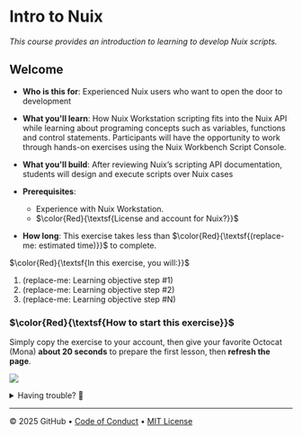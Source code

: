 # Intro to Nuix

_This course provides an introduction to learning to develop Nuix scripts._

## Welcome

- **Who is this for**: Experienced Nuix users who want to open the door to development
- **What you'll learn**: How Nuix Workstation
scripting fits into the Nuix API while learning about programing concepts such as variables, functions and control
statements. Participants will have the opportunity to work through hands-on exercises using the Nuix Workbench Script Console.
- **What you'll build**: 
After reviewing Nuix’s scripting API documentation, students will design and execute scripts over Nuix cases
- **Prerequisites**:
  - Experience with Nuix Workstation.
  - $\color{Red}{\textsf{License and account for Nuix?}}$

- **How long**: This exercise takes less than $\color{Red}{\textsf{(replace-me: estimated time)}}$ to complete.

$\color{Red}{\textsf{In this exercise, you will:}}$

1. (replace-me: Learning objective step #1)
1. (replace-me: Learning objective step #2)
1. (replace-me: Learning objective step #N)


### $\color{Red}{\textsf{How to start this exercise}}$

Simply copy the exercise to your account, then give your favorite Octocat (Mona) **about 20 seconds** to prepare the first lesson, then **refresh the page**.

<!--  (replace-me: Make sure to edit the URL with proper template_owner, template_name, repo name and description)  -->
[![](https://img.shields.io/badge/Copy%20Exercise-%E2%86%92-1f883d?style=for-the-badge&logo=github&labelColor=197935)](https://github.com/new?template_owner=skills&template_name=exercise-template&...)

<details>
<summary>Having trouble? 🤷</summary><br/>

When copying the exercise, we recommend the following settings:

- For owner, choose your personal account or an organization to host the repository.

- We recommend creating a public repository, since private repositories will use Actions minutes.

If the exercise isn't ready in 20 seconds, please check the [Actions](../../actions) tab.

- Check to see if a job is running. Sometimes it simply takes a bit longer.

- If the page shows a failed job, please submit an issue. Nice, you found a bug! 🐛

</details>

---

© 2025 GitHub • [Code of Conduct](https://www.contributor-covenant.org/version/2/1/code_of_conduct/code_of_conduct.md) • [MIT License](https://gh.io/mit)